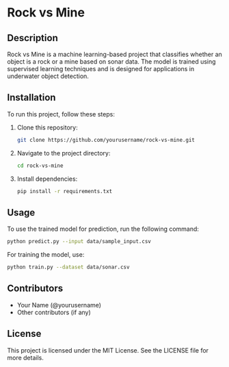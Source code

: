 # Rock vs Mine

## Description
Rock vs Mine is a machine learning-based project that classifies whether an object is a rock or a mine based on sonar data. The model is trained using supervised learning techniques and is designed for applications in underwater object detection.

## Installation
To run this project, follow these steps:

1. Clone this repository:
   ```bash
   git clone https://github.com/yourusername/rock-vs-mine.git
   ```
2. Navigate to the project directory:
   ```bash
   cd rock-vs-mine
   ```
3. Install dependencies:
   ```bash
   pip install -r requirements.txt
   ```

## Usage
To use the trained model for prediction, run the following command:
```bash
python predict.py --input data/sample_input.csv
```

For training the model, use:
```bash
python train.py --dataset data/sonar.csv
```

## Contributors
- Your Name (@yourusername)
- Other contributors (if any)

## License
This project is licensed under the MIT License. See the LICENSE file for more details.

